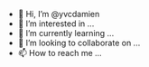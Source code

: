 - 👋 Hi, I’m @yvcdamien
- 👀 I’m interested in ...
- 🌱 I’m currently learning ...
- 💞️ I’m looking to collaborate on ...
- 📫 How to reach me ...

<!---
yvcdamien/yvcdamien is a ✨ special ✨ repository because its `README.md` (this file) appears on your GitHub profile.
You can click the Preview link to take a look at your changes.
--->
